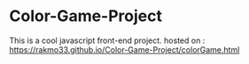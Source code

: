 # Color-Game-Project
This is a cool javascript front-end project.
hosted on : https://rakmo33.github.io/Color-Game-Project/colorGame.html
